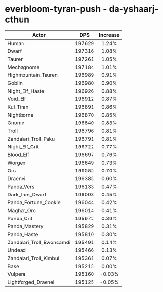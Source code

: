 # everbloom-tyran-push - da-yshaarj-cthun
| Actor | DPS | Increase |
|---|:---:|:---:|
|Human|197629|1.24%|
|Dwarf|197316|1.08%|
|Tauren|197261|1.05%|
|Mechagnome|197184|1.01%|
|Highmountain_Tauren|196989|0.91%|
|Goblin|196980|0.90%|
|Night_Elf_Haste|196926|0.88%|
|Void_Elf|196912|0.87%|
|Kul_Tiran|196891|0.86%|
|Nightborne|196870|0.85%|
|Gnome|196840|0.83%|
|Troll|196796|0.81%|
|Zandalari_Troll_Paku|196791|0.81%|
|Night_Elf_Crit|196722|0.77%|
|Blood_Elf|196697|0.76%|
|Worgen|196649|0.73%|
|Orc|196585|0.70%|
|Draenei|196385|0.60%|
|Panda_Vers|196133|0.47%|
|Dark_Iron_Dwarf|196098|0.45%|
|Panda_Fortune_Cookie|196044|0.42%|
|Maghar_Orc|196014|0.41%|
|Panda_Crit|195972|0.39%|
|Panda_Mastery|195829|0.31%|
|Panda_Haste|195810|0.30%|
|Zandalari_Troll_Bwonsamdi|195491|0.14%|
|Undead|195466|0.13%|
|Zandalari_Troll_Kimbul|195361|0.07%|
|Base|195215|0.00%|
|Vulpera|195160|-0.03%|
|Lightforged_Draenei|195125|-0.05%|
